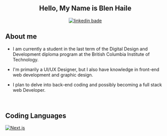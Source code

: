 

<h2 align="center">
  Hello, My Name is Blen Haile 
</h2>

<div align="center">
  <a href="https://www.linkedin.com/in/blenbhaile/">
    <img alt="linkedin bade" title="Blen Haile Linkedin Profile" src="https://img.shields.io/badge/linkedin-%230077B5.svg?&style=for-the-badge&logo=linkedin&logoColor=white"/>
  </a>
</div>

<h2>About me</h2>

- I am currently a student in the last term of the Digital Design and Development diploma program at the British Columbia Institute of Technology.

- I'm primarily a UI/UX Designer, but I also have knowledge in front-end web development and graphic design.

- I plan to delve into back-end coding and possibly becoming a full stack web Developer. 

<br/>

<h2>Coding Languages</h2>

<p>
  <a href=""><img alt="Next.js" src="https://img.shields.io/badge/Next-black?style=for-the-badge&logo=next.js&logoColor=white">
</p>



<!--
**bhail300/bhail300** is a ✨ _special_ ✨ repository because its `README.md` (this file) appears on your GitHub profile.

Here are some ideas to get you started:

### Hi there 👋
- 🔭 I’m currently working on ...
- 🌱 I’m currently learning ...
- 👯 I’m looking to collaborate on ...
- 🤔 I’m looking for help with ...
- 💬 Ask me about ...
- 📫 How to reach me: ...
- 😄 Pronouns: ...
- ⚡ Fun fact: ...
-->
